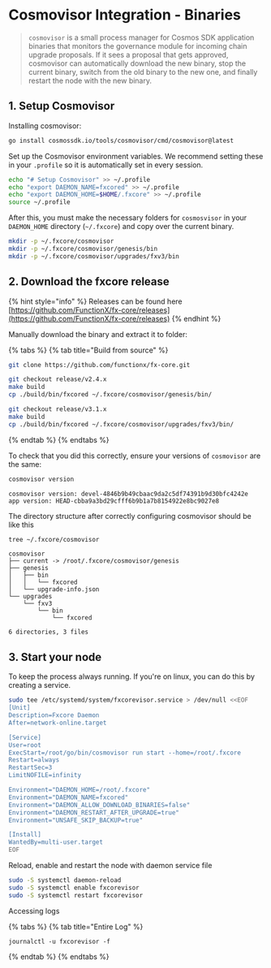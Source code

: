 # Cosmovisor Integration - Binaries

> `cosmovisor` is a small process manager for Cosmos SDK application binaries that monitors the governance module for incoming chain upgrade proposals. If it sees a proposal that gets approved, cosmovisor can automatically download the new binary, stop the current binary, switch from the old binary to the new one, and finally restart the node with the new binary.

## 1. Setup Cosmovisor

Installing cosmovisor:

```sh
go install cosmossdk.io/tools/cosmovisor/cmd/cosmovisor@latest
```

Set up the Cosmovisor environment variables. We recommend setting these in your `.profile` so it is automatically set in every session.

```sh
echo "# Setup Cosmovisor" >> ~/.profile
echo "export DAEMON_NAME=fxcored" >> ~/.profile
echo "export DAEMON_HOME=$HOME/.fxcore" >> ~/.profile
source ~/.profile
```

After this, you must make the necessary folders for `cosmosvisor` in your `DAEMON_HOME` directory (`~/.fxcore`) and copy over the current binary.

```sh
mkdir -p ~/.fxcore/cosmovisor
mkdir -p ~/.fxcore/cosmovisor/genesis/bin
mkdir -p ~/.fxcore/cosmovisor/upgrades/fxv3/bin
```

## 2. Download the fxcore release

{% hint style="info" %}
Releases can be found here [https://github.com/FunctionX/fx-core/releases](https://github.com/FunctionX/fx-core/releases)
{% endhint %}

Manually download the binary and extract it to folder:

{% tabs %}
{% tab title="Build from source" %}
```sh
git clone https://github.com/functionx/fx-core.git
```

```sh
git checkout release/v2.4.x
make build
cp ./build/bin/fxcored ~/.fxcore/cosmovisor/genesis/bin/
```

```sh
git checkout release/v3.1.x
make build
cp ./build/bin/fxcored ~/.fxcore/cosmovisor/upgrades/fxv3/bin/
```
{% endtab %}
{% endtabs %}

To check that you did this correctly, ensure your versions of `cosmovisor` are the same:

```sh
cosmovisor version
```

```
cosmovisor version: devel-4846b9b49cbaac9da2c5df74391b9d30bfc4242e
app version: HEAD-cbba9a3bd29cfff6b9b1a7b8154922e8bc9027e8
```

The directory structure after correctly configuring cosmovisor should be like this

```sh
tree ~/.fxcore/cosmovisor
```
```
cosmovisor
├── current -> /root/.fxcore/cosmovisor/genesis
├── genesis
│   ├── bin
│   │   └── fxcored
│   └── upgrade-info.json
└── upgrades
    └── fxv3
        └── bin
            └── fxcored

6 directories, 3 files
```

## 3. Start your node

To keep the process always running. If you're on linux, you can do this by creating a service.

```sh
sudo tee /etc/systemd/system/fxcorevisor.service > /dev/null <<EOF
[Unit]
Description=Fxcore Daemon
After=network-online.target

[Service]
User=root
ExecStart=/root/go/bin/cosmovisor run start --home=/root/.fxcore
Restart=always
RestartSec=3
LimitNOFILE=infinity

Environment="DAEMON_HOME=/root/.fxcore"
Environment="DAEMON_NAME=fxcored"
Environment="DAEMON_ALLOW_DOWNLOAD_BINARIES=false"
Environment="DAEMON_RESTART_AFTER_UPGRADE=true"
Environment="UNSAFE_SKIP_BACKUP=true"

[Install]
WantedBy=multi-user.target
EOF
```

Reload, enable and restart the node with daemon service file

```sh
sudo -S systemctl daemon-reload
sudo -S systemctl enable fxcorevisor
sudo -S systemctl restart fxcorevisor
```

Accessing logs

{% tabs %}
{% tab title="Entire Log" %}
```
journalctl -u fxcorevisor -f
```
{% endtab %}
{% endtabs %}
